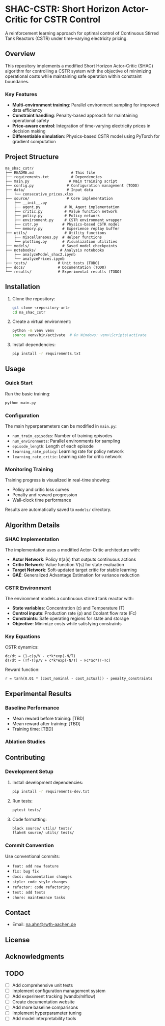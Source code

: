 # SHAC-CSTR: Short Horizon Actor-Critic for CSTR Control

A reinforcement learning approach for optimal control of Continuous Stirred Tank Reactors (CSTR) under time-varying electricity pricing.

## Overview

This repository implements a modified Short Horizon Actor-Critic (SHAC) algorithm for controlling a CSTR system with the objective of minimizing operational costs while maintaining safe operation within constraint boundaries.

### Key Features

- **Multi-environment training**: Parallel environment sampling for improved data efficiency
- **Constraint handling**: Penalty-based approach for maintaining operational safety
- **Price-aware control**: Integration of time-varying electricity prices in decision making
- **Differentiable simulation**: Physics-based CSTR model using PyTorch for gradient computation

## Project Structure

```
ma_shac_cstr/
├── README.md                 # This file
├── requirements.txt          # Dependencies
├── main.py                  # Main training script
├── config.py               # Configuration management (TODO)
├── data/                   # Input data
│   └── consecutive_prices.xlsx
├── source/                 # Core implementation
│   ├── __init__.py
│   ├── agent.py           # RL Agent implementation
│   ├── critic.py          # Value function network
│   ├── policy.py          # Policy network
│   ├── environment.py     # CSTR environment wrapper
│   ├── cstr.py           # Physics-based CSTR model
│   └── memory.py         # Experience replay buffer
├── utils/                 # Utility functions
│   ├── miscellaneous.py  # Helper functions
│   └── plotting.py       # Visualization utilities
├── models/               # Saved model checkpoints
├── notebooks/           # Analysis notebooks
│   ├── analyzeModel_shac2.ipynb
│   └── analyzePrices.ipynb
├── tests/              # Unit tests (TODO)
├── docs/               # Documentation (TODO)
└── results/            # Experimental results (TODO)
```

## Installation

1. Clone the repository:
   ```bash
   git clone <repository-url>
   cd ma_shac_cstr
   ```

2. Create a virtual environment:
   ```bash
   python -m venv venv
   source venv/bin/activate  # On Windows: venv\Scripts\activate
   ```

3. Install dependencies:
   ```bash
   pip install -r requirements.txt
   ```

## Usage

### Quick Start

Run the basic training:
```bash
python main.py
```

### Configuration

The main hyperparameters can be modified in `main.py`:
- `num_train_episodes`: Number of training episodes
- `num_environments`: Parallel environments for sampling
- `episode_length`: Length of each episode
- `learning_rate_policy`: Learning rate for policy network
- `learning_rate_critic`: Learning rate for critic network

### Monitoring Training

Training progress is visualized in real-time showing:
- Policy and critic loss curves
- Penalty and reward progression
- Wall-clock time performance

Results are automatically saved to `models/` directory.

## Algorithm Details

### SHAC Implementation

The implementation uses a modified Actor-Critic architecture with:
- **Actor Network**: Policy π(a|s) that outputs continuous actions
- **Critic Network**: Value function V(s) for state evaluation
- **Target Network**: Soft-updated target critic for stable learning
- **GAE**: Generalized Advantage Estimation for variance reduction

### CSTR Environment

The environment models a continuous stirred tank reactor with:
- **State variables**: Concentration (c) and Temperature (T)
- **Control inputs**: Production rate (ρ) and Coolant flow rate (Fc)
- **Constraints**: Safe operating regions for state and storage
- **Objective**: Minimize costs while satisfying constraints

### Key Equations

CSTR dynamics:
```
dc/dt = (1-c)ρ/V - c*k*exp(-N/T)
dT/dt = (Tf-T)ρ/V + c*k*exp(-N/T) - Fc*αc*(T-Tc)
```

Reward function:
```
r = tanh(0.01 * (cost_nominal - cost_actual)) - penalty_constraints
```

## Experimental Results

<!-- TODO: Add experimental results once available -->

### Baseline Performance
- Mean reward before training: [TBD]
- Mean reward after training: [TBD]
- Training time: [TBD]

### Ablation Studies
<!-- TODO: Add ablation studies -->

## Contributing

### Development Setup

1. Install development dependencies:
   ```bash
   pip install -r requirements-dev.txt
   ```

2. Run tests:
   ```bash
   pytest tests/
   ```

3. Code formatting:
   ```bash
   black source/ utils/ tests/
   flake8 source/ utils/ tests/
   ```

### Commit Convention

Use conventional commits:
- `feat: add new feature`
- `fix: bug fix`
- `docs: documentation changes`
- `style: code style changes`
- `refactor: code refactoring`
- `test: add tests`
- `chore: maintenance tasks`


## Contact

- Email: na.ahn@rwth-aachen.de

## License

## Acknowledgments

## TODO

- [ ] Add comprehensive unit tests
- [ ] Implement configuration management system
- [ ] Add experiment tracking (wandb/mlflow)
- [ ] Create documentation website
- [ ] Add more baseline comparisons
- [ ] Implement hyperparameter tuning
- [ ] Add model interpretability tools
